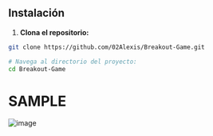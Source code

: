 ## Instalación

1. **Clona el repositorio:**
```bash
git clone https://github.com/02Alexis/Breakout-Game.git

# Navega al directorio del proyecto:
cd Breakout-Game
```

# SAMPLE

![image](https://github.com/02Alexis/Breakout-Game/assets/99287560/41a9e434-2649-4351-be19-c8ed5b0fd169)
